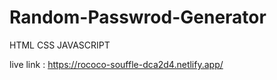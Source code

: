 # Random-Passwrod-Generator

HTML CSS JAVASCRIPT

live link : https://rococo-souffle-dca2d4.netlify.app/
